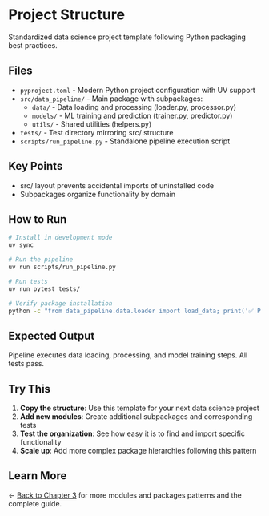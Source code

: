 # Project Structure

Standardized data science project template following Python packaging best practices.

## Files

- `pyproject.toml` - Modern Python project configuration with UV support
- `src/data_pipeline/` - Main package with subpackages:
  - `data/` - Data loading and processing (loader.py, processor.py)
  - `models/` - ML training and prediction (trainer.py, predictor.py)
  - `utils/` - Shared utilities (helpers.py)
- `tests/` - Test directory mirroring src/ structure
- `scripts/run_pipeline.py` - Standalone pipeline execution script

## Key Points

- src/ layout prevents accidental imports of uninstalled code
- Subpackages organize functionality by domain

## How to Run

```bash
# Install in development mode
uv sync

# Run the pipeline
uv run scripts/run_pipeline.py

# Run tests
uv run pytest tests/

# Verify package installation
python -c "from data_pipeline.data.loader import load_data; print('✅ Package installed correctly')"
```

## Expected Output

Pipeline executes data loading, processing, and model training steps. All tests pass.

## Try This

1. **Copy the structure**: Use this template for your next data science project
2. **Add new modules**: Create additional subpackages and corresponding tests
3. **Test the organization**: See how easy it is to find and import specific functionality
4. **Scale up**: Add more complex package hierarchies following this pattern

## Learn More

← [Back to Chapter 3](../README.md) for more modules and packages patterns and the complete guide.